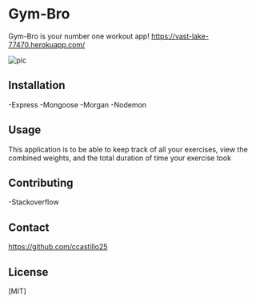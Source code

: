 # Gym-Bro

Gym-Bro is your number one workout app! https://vast-lake-77470.herokuapp.com/

<img src="../demoPhotos/pic1.png" alt ="pic">

## Installation

-Express
-Mongoose
-Morgan
-Nodemon

## Usage

This application is to be able to keep track of all your exercises, view the combined weights, and the total duration of time your exercise took

## Contributing
-Stackoverflow

## Contact
https://github.com/ccastillo25

## License
[MIT]
